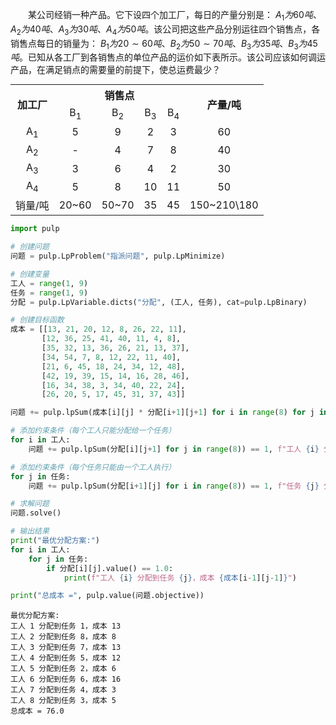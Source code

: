 &emsp;&emsp;某公司经销一种产品。它下设四个加工厂，每日的产量分别是：  $A_1为60吨、A_2为40吨、A_3为30吨、A_4为50吨$。该公司把这些产品分别运往四个销售点，各销售点每日的销量为： $B_1为20 \sim  60吨、B_2为50\sim  70吨、B_3为35吨、B_3为45吨。$已知从各工厂到各销售点的单位产品的运价如下表所示。该公司应该如何调运产品，在满足销点的需要量的前提下，使总运费最少？

<div align="center">
<table style="margin:auto;">
    <tr>
        <th rowspan = "2">加工厂</th>
	<th colspan = "4">销售点</th>
	<th rowspan = "2">产量/吨</th>
    </tr>
    <tr>
    <td align="center">B<SUB>1<SUB></td>
	<td align="center">B<SUB>2<SUB></td>
	<td align="center">B<SUB>3<SUB></td>
    <td align="center">B<SUB>4<SUB></td>
    </tr>
    <tr>
    <td align="center">A<SUB>1<SUB></td>
	<td align="center">5</td>
	<td align="center">9</td>
	<td align="center">2</td>
	<td align="center">3</td>
        <td align="center">60</td>
    </tr>
      <tr>
    <td align="center">A<SUB>2<SUB></td>
	<td align="center">-</td>
	<td align="center">4</td>
	<td align="center">7</td>
	<td align="center">8</td>
        <td align="center">40</td>
    </tr>
    <tr>
    <td align="center">A<SUB>3<SUB></td>
	<td align="center">3</td>
	<td align="center">6</td>
	<td align="center">4</td>
	<td align="center">2</td>
        <td align="center">30</td>
    </tr>
    <tr>
    <td align="center">A<SUB>4<SUB></td>
	<td align="center">5</td>
	<td align="center">8</td>
	<td align="center">10</td>
	<td align="center">11</td>
        <td align="center">50</td>
    </tr>
    <tr>
    <td align="center">销量/吨</td>
	<td align="center">20~60</td>
	<td align="center">50~70</td>
	<td align="center">35</td>
	<td align="center">45</td>
        <td align="center">150~210\180</td>
    </tr>
</table>
</div>


```python
import pulp

# 创建问题
问题 = pulp.LpProblem("指派问题", pulp.LpMinimize)

# 创建变量
工人 = range(1, 9)
任务 = range(1, 9)
分配 = pulp.LpVariable.dicts("分配", (工人, 任务), cat=pulp.LpBinary)

# 创建目标函数
成本 = [[13, 21, 20, 12, 8, 26, 22, 11],
       [12, 36, 25, 41, 40, 11, 4, 8],
       [35, 32, 13, 36, 26, 21, 13, 37],
       [34, 54, 7, 8, 12, 22, 11, 40],
       [21, 6, 45, 18, 24, 34, 12, 48],
       [42, 19, 39, 15, 14, 16, 28, 46],
       [16, 34, 38, 3, 34, 40, 22, 24],
       [26, 20, 5, 17, 45, 31, 37, 43]]

问题 += pulp.lpSum(成本[i][j] * 分配[i+1][j+1] for i in range(8) for j in range(8)), "总成本"

# 添加约束条件（每个工人只能分配给一个任务）
for i in 工人:
    问题 += pulp.lpSum(分配[i][j+1] for j in range(8)) == 1, f"工人 {i} 分配"

# 添加约束条件（每个任务只能由一个工人执行）
for j in 任务:
    问题 += pulp.lpSum(分配[i+1][j] for i in range(8)) == 1, f"任务 {j} 分配"

# 求解问题
问题.solve()

# 输出结果
print("最优分配方案:")
for i in 工人:
    for j in 任务:
        if 分配[i][j].value() == 1.0:
            print(f"工人 {i} 分配到任务 {j}，成本 {成本[i-1][j-1]}")

print("总成本 =", pulp.value(问题.objective))

```

    最优分配方案:
    工人 1 分配到任务 1，成本 13
    工人 2 分配到任务 8，成本 8
    工人 3 分配到任务 7，成本 13
    工人 4 分配到任务 5，成本 12
    工人 5 分配到任务 2，成本 6
    工人 6 分配到任务 6，成本 16
    工人 7 分配到任务 4，成本 3
    工人 8 分配到任务 3，成本 5
    总成本 = 76.0
    

